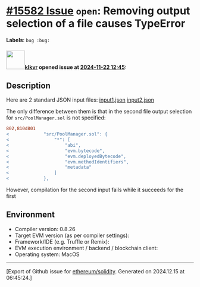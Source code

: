 # [\#15582 Issue](https://github.com/ethereum/solidity/issues/15582) `open`: Removing output selection of a file causes TypeError
**Labels**: `bug :bug:`


#### <img src="https://avatars.githubusercontent.com/u/62447812?u=108df3b1ee805e636b72f211104157c4a31b4a96&v=4" width="50">[klkvr](https://github.com/klkvr) opened issue at [2024-11-22 12:45](https://github.com/ethereum/solidity/issues/15582):

<!--## Prerequisites

- First, many thanks for taking part in the community. We really appreciate that.
- We realize there is a lot of information requested here. We ask only that you do your best to provide as much information as possible so we can better help you.
- Support questions are better asked in one of the following locations:
    - [Solidity chat](https://gitter.im/ethereum/solidity)
    - [Stack Overflow](https://ethereum.stackexchange.com/)
- Ensure the issue isn't already reported.
- The issue should be reproducible with the latest solidity version; however, this isn't a hard requirement and being reproducible with an older version is sufficient.

*Delete the above section and the instructions in the sections below before submitting*
-->

## Description

Here are 2 standard JSON input files:
[input1.json](https://github.com/user-attachments/files/17870239/input1.json)
[input2.json](https://github.com/user-attachments/files/17870241/input2.json)

The only difference between them is that in the second file output selection for `src/PoolManager.sol` is not specified:
```diff
802,810d801
<             "src/PoolManager.sol": {
<                 "*": [
<                     "abi",
<                     "evm.bytecode",
<                     "evm.deployedBytecode",
<                     "evm.methodIdentifiers",
<                     "metadata"
<                 ]
<             },
```

However, compilation for the second input fails while it succeeds for the first

## Environment

- Compiler version: 0.8.26
- Target EVM version (as per compiler settings):
- Framework/IDE (e.g. Truffle or Remix):
- EVM execution environment / backend / blockchain client:
- Operating system: MacOS





-------------------------------------------------------------------------------



[Export of Github issue for [ethereum/solidity](https://github.com/ethereum/solidity). Generated on 2024.12.15 at 06:45:24.]
